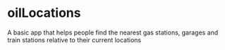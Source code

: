 # oilLocations
A basic app that helps people find the nearest gas stations, garages and train stations relative to their current locations
